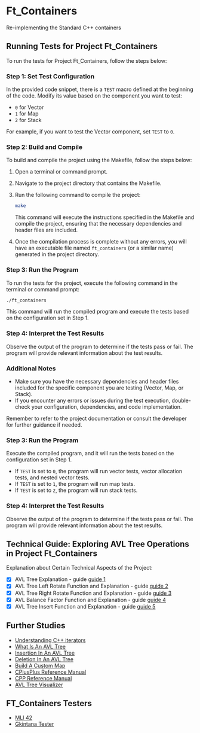# Ft_Containers
 Re-implementing the Standard C++ containers

## Running Tests for Project Ft_Containers

To run the tests for Project Ft_Containers, follow the steps below:

### Step 1: Set Test Configuration

In the provided code snippet, there is a `TEST` macro defined at the beginning of the code. Modify its value based on the component you want to test:

- `0` for Vector
- `1` for Map
- `2` for Stack

For example, if you want to test the Vector component, set `TEST` to `0`.

### Step 2: Build and Compile

To build and compile the project using the Makefile, follow the steps below:

1. Open a terminal or command prompt.

2. Navigate to the project directory that contains the Makefile.

3. Run the following command to compile the project:

   ```bash
   make
   ```

   This command will execute the instructions specified in the Makefile and compile the project, ensuring that the necessary dependencies and header files are included.

4. Once the compilation process is complete without any errors, you will have an executable file named `ft_containers` (or a similar name) generated in the project directory.

### Step 3: Run the Program

To run the tests for the project, execute the following command in the terminal or command prompt:

```bash
./ft_containers
```

This command will run the compiled program and execute the tests based on the configuration set in Step 1.

### Step 4: Interpret the Test Results

Observe the output of the program to determine if the tests pass or fail. The program will provide relevant information about the test results.

### Additional Notes

- Make sure you have the necessary dependencies and header files included for the specific component you are testing (Vector, Map, or Stack).
- If you encounter any errors or issues during the test execution, double-check your configuration, dependencies, and code implementation.

Remember to refer to the project documentation or consult the developer for further guidance if needed.
### Step 3: Run the Program

Execute the compiled program, and it will run the tests based on the configuration set in Step 1.

- If `TEST` is set to `0`, the program will run vector tests, vector allocation tests, and nested vector tests.
- If `TEST` is set to `1`, the program will run map tests.
- If `TEST` is set to `2`, the program will run stack tests.

### Step 4: Interpret the Test Results

Observe the output of the program to determine if the tests pass or fail. The program will provide relevant information about the test results.



## Technical Guide: Exploring AVL Tree Operations in Project Ft_Containers

Explanation about Certain Technical Aspects of the Project:

- [X] AVL Tree Explanation - guide [guide 1](https://github.com/ChineduGboof/Ft_Containers/blob/main/Notes/AVL_Tree_Explanation.md "AVL Tree Explanation")
- [X] AVL Tree Left Rotate Function and Explanation  - guide [guide 2](https://github.com/ChineduGboof/Ft_Containers/blob/main/Notes/AVL_Left_Rotate_function.md "AVL Tree Left Rotate Function and Explanation")
- [X] AVL Tree Right Rotate Function and Explanation  - guide [guide 3](https://github.com/ChineduGboof/Ft_Containers/blob/main/Notes/AVL_Right_Rotate_function.md "AVL Tree Right Rotate Function and Explanation")
- [X] AVL Balance Factor Function and Explanation  - guide [guide 4](https://github.com/ChineduGboof/Ft_Containers/blob/main/Notes/AVL_Balance_Factor.md "AVL Balance Factor Function and Explanation")
- [X] AVL Tree Insert Function and Explanation  - guide [guide 5](https://github.com/ChineduGboof/Ft_Containers/blob/main/Notes/AVL_Insert_function.md "AVL Tree Insert Function and Explanation")

## Further Studies
- [Understanding C++ iterators](https://medium.com/@joao_vaz/c-iterators-and-implementing-your-own-custom-one-a-primer-72f1506e5d71)
- [What Is An AVL Tree](https://www.geeksforgeeks.org/what-is-avl-tree-avl-tree-meaning/)
- [Insertion In An AVL Tree](https://www.geeksforgeeks.org/insertion-in-an-avl-tree/)
- [Deletion In An AVL Tree](https://www.geeksforgeeks.org/deletion-in-an-avl-tree/)
- [Build A Custom Map](https://www.geeksforgeeks.org/build-a-custom-map-using-header-file-in-c/)
- [CPlusPlus Reference Manual](https://cplusplus.com/reference/)
- [CPP Reference Manual](https://en.cppreference.com/w/)
- [AVL Tree Visualizer](https://www.cs.usfca.edu/~galles/visualization/AVLtree.html)


## FT_Containers Testers

- [MLI 42](https://github.com/mli42/containers_test)
- [Gkintana Tester](https://github.com/gkintana/42-ft_containers_tester)


